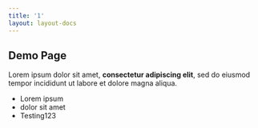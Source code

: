 ```yaml
---
title: '1'
layout: layout-docs
---
```

## Demo Page

Lorem ipsum dolor sit amet, **consectetur adipiscing elit**, sed do eiusmod tempor incididunt ut labore et dolore magna aliqua.

*   Lorem ipsum
*   dolor sit amet
*   Testing123
